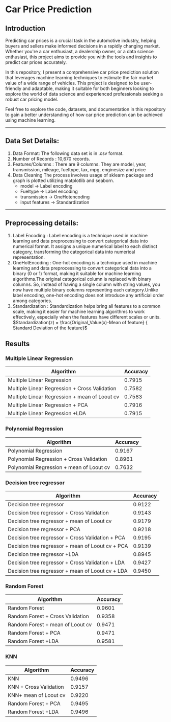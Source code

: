 # Car Price Prediction

## Introduction 
<p>
  Predicting car prices is a crucial task in the automotive industry, helping buyers and sellers make informed decisions in a rapidly changing market. Whether you're a car enthusiast, a dealership owner, or a data science enthusiast, this project aims to provide you with the tools and insights to predict car prices accurately.
</p>
<p>
  In this repository, I present a comprehensive car price prediction solution that leverages machine learning techniques to estimate the fair market value of a wide range of vehicles. This project is designed to be user-friendly and adaptable, making it suitable for both beginners looking to explore the world of data science and experienced professionals seeking a robust car pricing model.
</p>
<p>
  Feel free to explore the code, datasets, and documentation in this repository to gain a better understanding of how car price prediction can be achieved using machine learning.
</p>
<hr>

## Data Set Details:
<ol>
  <li>Data Format: The following data set is in .csv format. </li>
  <li>Number of Records : 10,670 records.</li>
  <li>Features/Columns : There are 9 columns. They are model, year, transmission, mileage, fueltype, tax, mpg, enginesize and price</li>
  <li>Data Cleaning The process involves usage of sklearn package and graph is plotted  utilizing matplotlib and seaborn. 
  <ul>
    <li>model -> Label encoding</li>
    <li>Fueltype ->  Label encoding</li>
    <li>transmission -> OneHotencoding</li>
    <li>input features -> Standardization</li>
  </ul>
    
  </li>
</ol>
<hr>

## Preprocessing details:
<ol>
  <li>Label Encoding : Label encoding is a technique used in machine learning and data preprocessing to convert categorical data into numerical format. It assigns a unique numerical label to each distinct category, transforming the categorical data into numerical representation.</li>
  <li>OneHotEncoding : One-hot encoding is a technique used in machine learning and data preprocessing to convert categorical data into a binary (0 or 1) format, making it suitable for machine learning algorithms.The original categorical column is replaced with  binary columns. So, instead of having a single column with string values, you now have multiple binary columns representing each category.Unlike label encoding, one-hot encoding does not introduce any artificial order among categories.</li>
  <li>Standardization : Standardization helps bring all features to a common scale, making it easier for machine learning algorithms to work effectively, especially when the features have different scales or units.
   $Standardization(z) =  \frac{Original_Value(x)-Mean of feature} { Standard Deviation of the feature}$
    </li>
</ol>

## Results
### Multiple Linear Regression
|Algorithm  | Accuracy |
| ------------- | ------------- |
| Multiple Linear Regression |  0.7915 |
|  Multiple Linear Regression + Cross Validation  |0.7582  |
|  Multiple Linear Regression + mean of Loout cv|0.7583  |
|  Multiple Linear Regression + PCA| 0.7916 |
|  Multiple Linear Regression +LDA|0.7915 |


### Polynomial Regression
|Algorithm  | Accuracy |
| ------------- | ------------- |
| Polynomial Regression | 0.9167 |
|  Polynomial Regression + Cross Validation  |0.8961  |
| Polynomial Regression + mean of Loout cv|0.7632 |


### Decision tree regressor

|Algorithm  | Accuracy |
| ------------- | ------------- |
| Decision tree regressor |  0.9122 |
|  Decision tree regressor + Cross Validation  |0.9143  |
|  Decision tree regressor + mean of Loout cv|0.9179  |
|  Decision tree regressor + PCA| 0.9218 |
|  Decision tree regressor + Cross Validation + PCA  |0.9195  |
|  Decision tree regressor + mean of Loout cv +  PCA|0.9139  |
| Decision tree regressor +LDA|0.8945 |
|  Decision tree regressor + Cross Validation + LDA  |0.9427  |
|  Decision tree regressor + mean of Loout cv +  LDA|0.9450  |


### Random Forest
|Algorithm  | Accuracy |
| ------------- | ------------- |
| Random Forest |  0.9601 |
| Random Forest + Cross Validation  |0.9358  |
|  Random Forest + mean of Loout cv|0.9471  |
|  Random Forest + PCA|0.9471 |
|  Random Forest +LDA|0.9581|

### KNN
|Algorithm  | Accuracy |
| ------------- | ------------- |
| KNN |  0.9496 |
| KNN + Cross Validation  |0.9157 |
|  KNN+ mean of Loout cv|0.9220  |
|  Random Forest + PCA| 0.9495 |
|  Random Forest +LDA|0.9496|





